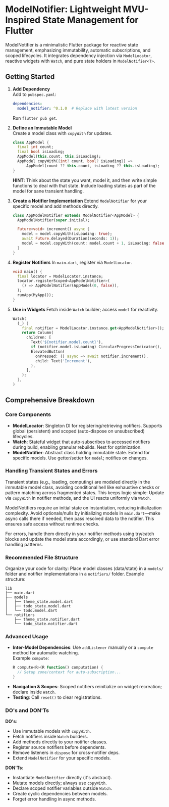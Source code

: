 # ModelNotifier: Lightweight MVU-Inspired State Management for Flutter
ModelNotifier is a minimalistic Flutter package for reactive state management, emphasizing immutability, automatic subscriptions, and scoped lifecycles. It integrates dependency injection via `ModelLocator`, reactive widgets with `Watch`, and pure state holders in `ModelNotifier<T>`.

## Getting Started

1. **Add Dependency**  
   Add to `pubspec.yaml`:  
   ```yaml
   dependencies:
     model_notifier: ^0.1.0  # Replace with latest version
   ```  
   Run `flutter pub get`.

2. **Define an Immutable Model**  
   Create a model class with `copyWith` for updates.  
   ```dart
   class AppModel {
     final int count;
     final bool isLoading;
     AppModel(this.count, this.isLoading);
     AppModel copyWith({int? count, bool? isLoading}) =>
         AppModel(count ?? this.count, isLoading ?? this.isLoading);
   }
   ```  
   **HINT**: Think about the state you want, model it, and then write simple functions to deal with that state. Include loading states as part of the model for sane transient handling.

3. **Create a Notifier Implementation**
   Extend `ModelNotifier` for your specific model and add methods directly.
   ```dart
   class AppModelNotifier extends ModelNotifier<AppModel> {
     AppModelNotifier(super.initial);

     Future<void> increment() async {
       model = model.copyWith(isLoading: true);
       await Future.delayed(Duration(seconds: 1));
       model = model.copyWith(count: model.count + 1, isLoading: false);
     }
   }
   ```

4. **Register Notifiers**
   In `main.dart`, register via `ModelLocator`.
   ```dart
   void main() {
     final locator = ModelLocator.instance;
     locator.registerScoped<AppModelNotifier>(
       () => AppModelNotifier(AppModel(0, false)),
     );
     runApp(MyApp());
   }
   ```

4. **Use in Widgets**
   Fetch inside `Watch` builder; access `model` for reactivity.
   ```dart
   Watch(
     (_) {
       final notifier = ModelLocator.instance.get<AppModelNotifier>();
       return Column(
         children: [
           Text('${notifier.model.count}'),
           if (notifier.model.isLoading) CircularProgressIndicator(),
           ElevatedButton(
             onPressed: () async => await notifier.increment(),
             child: Text('Increment'),
           ),
         ],
       );
     },
   )
   ```

## Comprehensive Breakdown

### Core Components
- **ModelLocator**: Singleton DI for registering/retrieving notifiers. Supports global (persistent) and scoped (auto-dispose on unsubscribed) lifecycles.
- **Watch**: Stateful widget that auto-subscribes to accessed notifiers during build, enabling granular rebuilds. Nest for optimization.
- **ModelNotifier<T>**: Abstract class holding immutable state. Extend for specific models. Use getter/setter for `model`; notifies on changes.

### Handling Transient States and Errors
Transient states (e.g., loading, computing) are modeled directly in the immutable model class, avoiding conditional hell like exhaustive checks or pattern matching across fragmented states. This keeps logic simple: Update via `copyWith` in notifier methods, and the UI reacts uniformly via `Watch`.

ModelNotifiers require an initial state on instantiation, reducing initialization complexity. Avoid optionals/nulls by initializing models in `main.dart`—make async calls there if needed, then pass resolved data to the notifier. This ensures safe access without runtime checks.

For errors, handle them directly in your notifier methods using try/catch blocks and update the model state accordingly, or use standard Dart error handling patterns.

### Recommended File Structure
Organize your code for clarity: Place model classes (data/state) in a `models/` folder and notifier implementations in a `notifiers/` folder. Example structure:
```
lib
├── main.dart
├── models
│   ├── theme_state.model.dart
│   ├── todo_state.model.dart
│   └── todo.model.dart
└── notifiers
    ├── theme_state.notifier.dart
    └── todo_state.notifier.dart
```

### Advanced Usage
- **Inter-Model Dependencies**: Use `addListener` manually or a `compute` method for automatic watching.  
  Example `compute`:  
  ```dart
  R compute<R>(R Function() computation) {
    // Setup zone/context for auto-subscription...
  }
  ```
- **Navigation & Scopes**: Scoped notifiers reinitialize on widget recreation; declare inside `Watch`.
- **Testing**: Call `reset()` to clear registrations.

### DO's and DON'Ts
**DO's**:
- Use immutable models with `copyWith`.
- Fetch notifiers inside `Watch` builders.
- Add methods directly to your notifier classes.
- Register source notifiers before dependents.
- Remove listeners in `dispose` for cross-notifier deps.
- Extend `ModelNotifier` for your specific models.

**DON'Ts**:
- Instantiate `ModelNotifier` directly (it's abstract).
- Mutate models directly; always use `copyWith`.
- Declare scoped notifier variables outside `Watch`.
- Create cyclic dependencies between models.
- Forget error handling in async methods.
